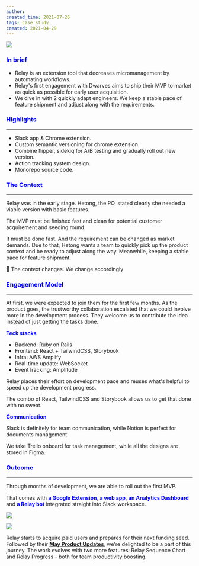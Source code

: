 ```yaml
---
author: 
created_time: 2021-07-26
tags: case study
created: 2021-04-29
---
```


![](https://s3.us-west-2.amazonaws.com/secure.notion-static.com/05c51f77-90a5-4642-b6de-76d7806446ab/relay-scrn.png?X-Amz-Algorithm=AWS4-HMAC-SHA256&X-Amz-Content-Sha256=UNSIGNED-PAYLOAD&X-Amz-Credential=AKIAT73L2G45EIPT3X45%2F20231031%2Fus-west-2%2Fs3%2Faws4_request&X-Amz-Date=20231031T202317Z&X-Amz-Expires=3600&X-Amz-Signature=39e5251fc3a579d89abeaef9fc3053c596cda94fae966cebd8bf9d70d6c2e34e&X-Amz-SignedHeaders=host&x-id=GetObject)

### <span style='color:blue'>In brief</span>

* Relay is an extension tool that decreases micromanagement by automating workflows.
* Relay's first engagement with Dwarves aims to ship their MVP to market as quick as possible for early user acquisition.
* We dive in with 2 quickly adapt engineers. We keep a stable pace of feature shipment and adjust along with the requirements. 

### <span style='color:blue'>**Highlights**</span>

---

* Slack app & Chrome extension.
* Custom semantic versioning for chrome extension.
* Combine flipper, sidekiq for A/B testing and gradually roll out new version.
* Action tracking system design.
* Monorepo source code.

### <span style='color:blue'>The Context</span>

---

Relay was in the early stage. Hetong, the PO, stated clearly she needed a viable version with basic features.

The MVP must be finished fast and clean for potential customer acquirement and seeding round.

It must be done fast. And the requirement can be changed as market demands. Due to that, Hetong wants a team to quickly pick up the product context and be ready to adjust along the way. Meanwhile, keeping a stable pace for feature shipment.


🔹 The context changes. We change accordingly


### <span style='color:blue'>**Engagement Model**</span>

---

At first, we were expected to join them for the first few months. As the product goes, the trustworthy collaboration escalated that we could involve more in the development process. They welcome us to contribute the idea instead of just getting the tasks done.


<span style='color:blue'>**Teck stacks**</span>

<!-- column_list 038f145e-4c23-4f87-a674-de90065491ce -->

<!-- column f578a490-632b-48b2-9567-bf1cc95f79ff -->

* Backend: Ruby on Rails
* Frontend: React + TailwindCSS, Storybook 
* Infra: AWS Amplify
* Real-time update: WebSocket
* EventTracking: Amplitude

<!-- column 1330b672-0d1e-4540-8715-3b38e6eefb3e -->

Relay places their effort on development pace and reuses what's helpful to speed up the development progress. 

The combo of React, TailwindCSS and Storybook allows us to get that done with no sweat.



<span style='color:blue'>**Communication**</span>

Slack is definitely for team communication, while Notion is perfect for documents management. 

We take Trello onboard for task management, while all the designs are stored in Figma. 


### <span style='color:blue'>**Outcome**</span>

---

Through months of development, we are able to roll out the first MVP. 

That comes with <span style='color:blue'>**a Google Extension**</span>, <span style='color:blue'>**a web app**</span>, <span style='color:blue'>**an Analytics Dashboard**</span> and <span style='color:blue'>**a Relay bot**</span> integrated straight into Slack workspace.

<!-- column_list 20cbae4a-4ebb-4f4c-a475-56ce8f7a9f42 -->

<!-- column b91d7f4d-86a0-4487-82d0-67183b50821a -->

![](https://s3.us-west-2.amazonaws.com/secure.notion-static.com/c0216797-38c8-4314-8a90-9538ab861abc/relay-welcome.png?X-Amz-Algorithm=AWS4-HMAC-SHA256&X-Amz-Content-Sha256=UNSIGNED-PAYLOAD&X-Amz-Credential=AKIAT73L2G45EIPT3X45%2F20231031%2Fus-west-2%2Fs3%2Faws4_request&X-Amz-Date=20231031T202322Z&X-Amz-Expires=3600&X-Amz-Signature=a3dc069697ec9b7316c764e4b2ea1d6752c52497d6732746ecd5ce65221e2628&X-Amz-SignedHeaders=host&x-id=GetObject)

<!-- column 212e8fb1-17ad-4a84-80c5-c1800e65beab -->

![](https://s3.us-west-2.amazonaws.com/secure.notion-static.com/8e4cccb1-6076-4bcd-9148-4e66f34a679e/relay-dashboard.png?X-Amz-Algorithm=AWS4-HMAC-SHA256&X-Amz-Content-Sha256=UNSIGNED-PAYLOAD&X-Amz-Credential=AKIAT73L2G45EIPT3X45%2F20231031%2Fus-west-2%2Fs3%2Faws4_request&X-Amz-Date=20231031T202322Z&X-Amz-Expires=3600&X-Amz-Signature=ab77160e2c2dcd65af9d8ae5a59130fdbd1ecf02f99a7ebb4f840c109517e28a&X-Amz-SignedHeaders=host&x-id=GetObject)


Relay starts to acquire paid users and prepares for their next funding seed. Followed by their <span style='color:blue'>**[May Product Updates](https://teamrelay.medium.com/relay-product-updates-may-2021-f7b3db7002c5)**</span>, we're delighted to be a part of this journey. The work evolves with two more features: Relay Sequence Chart and Relay Progress - both for team productivity boosting.

